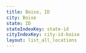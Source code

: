 ```yaml
---
title: Boise, ID
city: Boise
state: ID
stateIndexKey: state-id
cityIndexKey: city-id-boise
layout: list_all_locations
---
```

